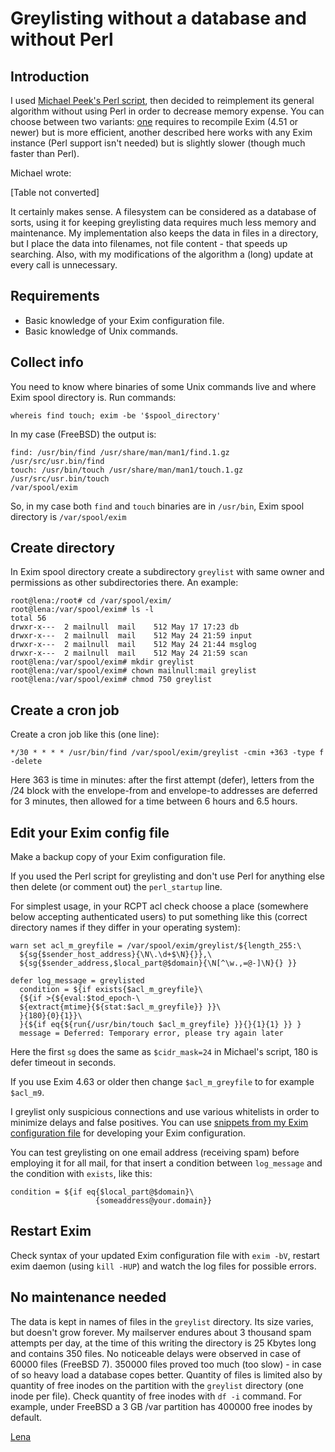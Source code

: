 Greylisting without a database and without Perl
===============================================

Introduction
------------

I used [Michael Peek's Perl script](DbLessGreyListing), then decided
to reimplement its general algorithm without using Perl in order to
decrease memory expense. You can choose between two variants:
[one](DbLessGreyListingC) requires to recompile Exim (4.51 or newer)
but is more efficient, another described here works with any Exim
instance (Perl support isn't needed) but is slightly slower (though much
faster than Perl).

Michael wrote:

[Table not converted]

It certainly makes sense. A filesystem can be considered as a database
of sorts, using it for keeping greylisting data requires much less
memory and maintenance. My implementation also keeps the data in files
in a directory, but I place the data into filenames, not file content -
that speeds up searching. Also, with my modifications of the algorithm a
(long) update at every call is unnecessary.

Requirements
------------
-   Basic knowledge of your Exim configuration file.
-   Basic knowledge of Unix commands.

Collect info
------------

You need to know where binaries of some Unix commands live and where
Exim spool directory is. Run commands:

    whereis find touch; exim -be '$spool_directory'

In my case (FreeBSD) the output is:

    find: /usr/bin/find /usr/share/man/man1/find.1.gz /usr/src/usr.bin/find
    touch: /usr/bin/touch /usr/share/man/man1/touch.1.gz /usr/src/usr.bin/touch
    /var/spool/exim

So, in my case both `find` and `touch` binaries are in `/usr/bin`, Exim
spool directory is `/var/spool/exim`

Create directory
----------------

In Exim spool directory create a subdirectory `greylist` with same owner
and permissions as other subdirectories there. An example:

    root@lena:/root# cd /var/spool/exim/
    root@lena:/var/spool/exim# ls -l
    total 56
    drwxr-x---  2 mailnull  mail    512 May 17 17:23 db
    drwxr-x---  2 mailnull  mail    512 May 24 21:59 input
    drwxr-x---  2 mailnull  mail    512 May 24 21:44 msglog
    drwxr-x---  2 mailnull  mail    512 May 24 21:59 scan
    root@lena:/var/spool/exim# mkdir greylist
    root@lena:/var/spool/exim# chown mailnull:mail greylist
    root@lena:/var/spool/exim# chmod 750 greylist

Create a cron job
-----------------

Create a cron job like this (one line):

    */30 * * * * /usr/bin/find /var/spool/exim/greylist -cmin +363 -type f -delete

Here 363 is time in minutes: after the first attempt (defer), letters
from the /24 block with the envelope-from and envelope-to addresses are
deferred for 3 minutes, then allowed for a time between 6 hours and 6.5
hours.

Edit your Exim config file
--------------------------

Make a backup copy of your Exim configuration file.

If you used the Perl script for greylisting and don't use Perl for
anything else then delete (or comment out) the `perl_startup` line.

For simplest usage, in your RCPT acl check choose a place (somewhere
below accepting authenticated users) to put something like this (correct
directory names if they differ in your operating system):

    warn set acl_m_greyfile = /var/spool/exim/greylist/${length_255:\
      ${sg{$sender_host_address}{\N\.\d+$\N}{}},\
      ${sg{$sender_address,$local_part@$domain}{\N[^\w.,=@-]\N}{} }}

    defer log_message = greylisted
      condition = ${if exists{$acl_m_greyfile}\
      {${if >{${eval:$tod_epoch-\
      ${extract{mtime}{${stat:$acl_m_greyfile}} }}\
      }{180}{0}{1}}\
      }{${if eq{${run{/usr/bin/touch $acl_m_greyfile} }}{}{1}{1} }} }
      message = Deferred: Temporary error, please try again later

Here the first `sg` does the same as `$cidr_mask=24` in Michael's
script, 180 is defer timeout in seconds.

If you use Exim 4.63 or older then change `$acl_m_greyfile` to for
example `$acl_m9`.

I greylist only suspicious connections and use various whitelists in
order to minimize delays and false positives. You can use [snippets from
my Exim configuration file](http://lena.kiev.ua/Lena-eximconf-run.txt)
for developing your Exim configuration.

You can test greylisting on one email address (receiving spam) before
employing it for all mail, for that insert a condition between
`log_message` and the condition with `exists`, like this:

    condition = ${if eq{$local_part@$domain}\
                       {someaddress@your.domain}}

Restart Exim
------------

Check syntax of your updated Exim configuration file with `exim -bV`,
restart exim daemon (using `kill -HUP`) and watch the log files for
possible errors.

No maintenance needed
---------------------

The data is kept in names of files in the `greylist` directory. Its size
varies, but doesn't grow forever. My mailserver endures about 3 thousand
spam attempts per day, at the time of this writing the directory is 25
Kbytes long and contains 350 files. No noticeable delays were observed
in case of 60000 files (FreeBSD 7). 350000 files proved too much (too
slow) - in case of so heavy load a database copes better. Quantity of
files is limited also by quantity of free inodes on the partition with
the `greylist` directory (one inode per file). Check quantity of free
inodes with `df -i` command. For example, under FreeBSD a 3 GB /var
partition has 400000 free inodes by default.

[Lena](Lena)
